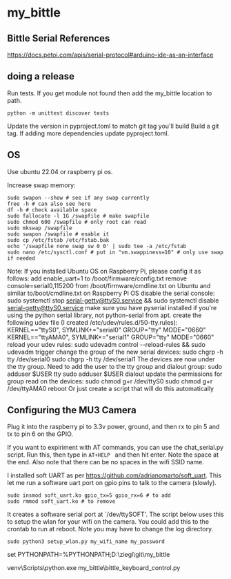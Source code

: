 # my_bittle

## Bittle Serial References

https://docs.petoi.com/apis/serial-protocol#arduino-ide-as-an-interface

## doing a release

Run tests. If you get module not found then add the my_bittle location to path.

```commandline
python -m unittest discover tests
```

Update the version in pyproject.toml to match git tag you'll build
Build a git tag.
If adding more dependencies update pyproject.toml.

## OS

Use ubuntu 22.04 or raspberry pi os.

Increase swap memory:

```
sudo swapon --show # see if any swap currently
free -h # can also see here
df -h # check available space
sudo fallocate -l 1G /swapfile # make swapfile
sudo chmod 600 /swapfile # only root can read
sudo mkswap /swapfile
sudo swapon /swapfile # enable it
sudo cp /etc/fstab /etc/fstab.bak
echo '/swapfile none swap sw 0 0' | sudo tee -a /etc/fstab
sudo nano /etc/sysctl.conf # put in "vm.swappiness=10" # only use swap if needed
```

Note: If you installed Ubuntu OS on Raspberry Pi, please config it as follows:
add enable_uart=1 to /boot/firmware/config.txt
remove console=serial0,115200 from /boot/firmware/cmdline.txt on Ubuntu and similar to/boot/cmdline.txt on Raspberry Pi
OS
disable the serial console: sudo systemctl stop serial-getty@ttyS0.service && sudo systemctl disable
serial-getty@ttyS0.service
make sure you have pyserial installed if you're using the python serial library, not python-serial from apt.
create the following udev file (I created /etc/udev/rules.d/50-tty.rules):
KERNEL=="ttyS0", SYMLINK+="serial0" GROUP="tty" MODE="0660"
KERNEL=="ttyAMA0", SYMLINK+="serial1" GROUP="tty" MODE="0660"
reload your udev rules: sudo udevadm control --reload-rules && sudo udevadm trigger
change the group of the new serial devices:
sudo chgrp -h tty /dev/serial0
sudo chgrp -h tty /dev/serial1
The devices are now under the tty group. Need to add the user to the tty group and dialout group:
sudo adduser $USER tty
sudo adduser $USER dialout
update the permissions for group read on the devices:
sudo chmod g+r /dev/ttyS0
sudo chmod g+r /dev/ttyAMA0
reboot
Or just create a script that will do this automatically

## Configuring the MU3 Camera

Plug it into the raspberry pi to 3.3v power, ground, and then rx to pin 5 and tx to pin 6 on the GPIO.

If you want to expiriment with AT commands, you can use the chat_serial.py script. Run this, then type in `AT+HELP ` and
then hit enter. Note the space at the end. Also note that there can be no spaces in the wifi SSID name.

I installed soft UART as per https://github.com/adrianomarto/soft_uart. This let me run a software uart port on gpio
pins to talk to the camera (slowly).

```
sudo insmod soft_uart.ko gpio_tx=5 gpio_rx=6 # to add
sudo rmmod soft_uart.ko # to remove
```

It creates a software serial port at `/dev/ttySOFT'. The script below uses this to setup the wlan for your wifi on the
camera. You could add this to the crontab to run at reboot. Note you may have to change the log directory.

```
sudo python3 setup_wlan.py my_wifi_name my_password
```

set PYTHONPATH=%PYTHONPATH;D:\ziegl\git\my_bittle

venv\Scripts\python.exe my_bittle\bittle_keyboard_control.py